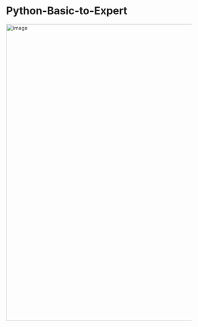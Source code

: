 ﻿# Python-Basic-to-Expert
<img width="806" alt="image" src="https://github.com/MiftahMJ/Python-Basic-to-Expert/assets/139647947/ad7b2116-7521-4e12-b92d-7a480624b9b1">
